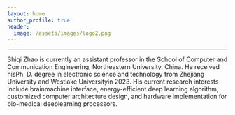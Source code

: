 ```yaml
---
layout: home  
author_profile: true  
header:
  image: /assets/images/logo2.png
---
```


---

Shiqi Zhao is currently an assistant professor in the
School of Computer and Communication Engineering, Northeastern University, China. He received hisPh. D. degree in electronic science and technology
from Zhejiang University and Westlake Universityin 2023. 
His current research interests include brainmachine interface, 
energy-efficient deep learning algorithm, customized computer architecture design,
and hardware implementation for bio-medical deeplearning processors.


